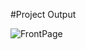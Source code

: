 #Project Output


![FrontPage](https://github.com/rajdipesh/Media-Player/assets/157345420/e6da372d-437e-4cd9-a788-6a7384bb3d7a)
